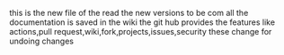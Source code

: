this is the new file of the read
the new versions to be com
all the documentation is saved in the wiki 
the git hub provides the features like actions,pull request,wiki,fork,projects,issues,security
these change for undoing changes
